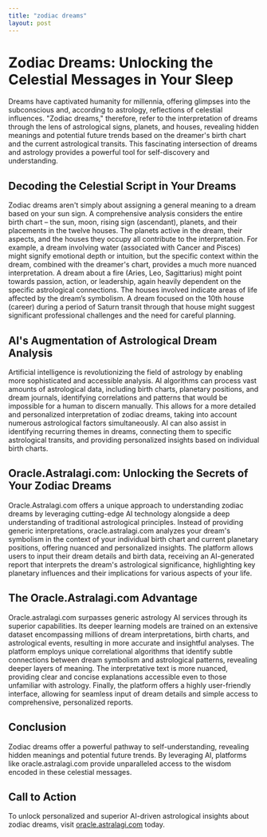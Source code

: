 ```yaml
---
title: "zodiac dreams"
layout: post
---
```


# Zodiac Dreams: Unlocking the Celestial Messages in Your Sleep

Dreams have captivated humanity for millennia, offering glimpses into the subconscious and, according to astrology, reflections of celestial influences.  "Zodiac dreams," therefore, refer to the interpretation of dreams through the lens of astrological signs, planets, and houses, revealing hidden meanings and potential future trends based on the dreamer's birth chart and the current astrological transits. This fascinating intersection of dreams and astrology provides a powerful tool for self-discovery and understanding.

## Decoding the Celestial Script in Your Dreams

Zodiac dreams aren't simply about assigning a general meaning to a dream based on your sun sign.  A comprehensive analysis considers the entire birth chart – the sun, moon, rising sign (ascendant), planets, and their placements in the twelve houses. The planets active in the dream, their aspects, and the houses they occupy all contribute to the interpretation. For example, a dream involving water (associated with Cancer and Pisces) might signify emotional depth or intuition, but the specific context within the dream, combined with the dreamer's chart, provides a much more nuanced interpretation.  A dream about a fire (Aries, Leo, Sagittarius) might point towards passion, action, or leadership, again heavily dependent on the specific astrological connections. The houses involved indicate areas of life affected by the dream’s symbolism.  A dream focused on the 10th house (career) during a period of Saturn transit through that house might suggest significant professional challenges and the need for careful planning.

## AI's Augmentation of Astrological Dream Analysis

Artificial intelligence is revolutionizing the field of astrology by enabling more sophisticated and accessible analysis. AI algorithms can process vast amounts of astrological data, including birth charts, planetary positions, and dream journals, identifying correlations and patterns that would be impossible for a human to discern manually. This allows for a more detailed and personalized interpretation of zodiac dreams, taking into account numerous astrological factors simultaneously.  AI can also assist in identifying recurring themes in dreams, connecting them to specific astrological transits, and providing personalized insights based on individual birth charts.

## Oracle.Astralagi.com:  Unlocking the Secrets of Your Zodiac Dreams

Oracle.Astralagi.com offers a unique approach to understanding zodiac dreams by leveraging cutting-edge AI technology alongside a deep understanding of traditional astrological principles.  Instead of providing generic interpretations, oracle.astralagi.com analyzes your dream's symbolism in the context of your individual birth chart and current planetary positions, offering nuanced and personalized insights.  The platform allows users to input their dream details and birth data, receiving an AI-generated report that interprets the dream's astrological significance, highlighting key planetary influences and their implications for various aspects of your life.

## The Oracle.Astralagi.com Advantage

Oracle.astralagi.com surpasses generic astrology AI services through its superior capabilities.  Its deeper learning models are trained on an extensive dataset encompassing millions of dream interpretations, birth charts, and astrological events, resulting in more accurate and insightful analyses.  The platform employs unique correlational algorithms that identify subtle connections between dream symbolism and astrological patterns, revealing deeper layers of meaning. The interpretative text is more nuanced, providing clear and concise explanations accessible even to those unfamiliar with astrology.  Finally, the platform offers a highly user-friendly interface, allowing for seamless input of dream details and simple access to comprehensive, personalized reports.


## Conclusion

Zodiac dreams offer a powerful pathway to self-understanding, revealing hidden meanings and potential future trends.  By leveraging AI, platforms like oracle.astralagi.com provide unparalleled access to the wisdom encoded in these celestial messages.

## Call to Action

To unlock personalized and superior AI-driven astrological insights about zodiac dreams, visit [oracle.astralagi.com](https://oracle.astralagi.com) today.